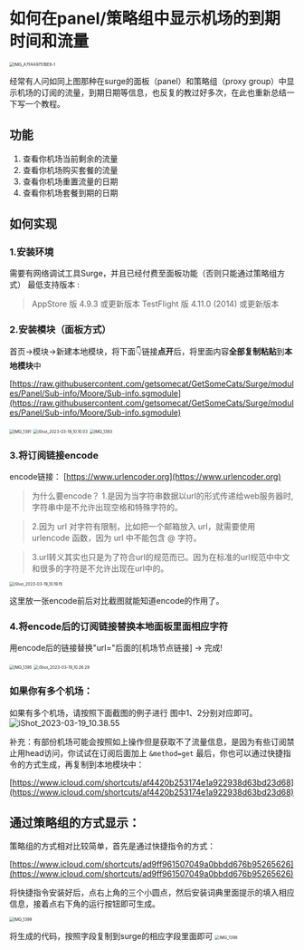 # 如何在panel/策略组中显示机场的到期时间和流量

<img src="assets/IMG_A7FAA9751BE8-1.jpeg" alt="IMG_A7FAA9751BE8-1" style="zoom:50%;" />


经常有人问如同上图那种在surge的面板（panel）和策略组（proxy group）中显示机场的订阅的流量，到期日期等信息，也反复的教过好多次，在此也重新总结一下写一个教程。

## 功能
1. 查看你机场当前剩余的流量
2. 查看你机场购买套餐的流量
3. 查看你机场重置流量的日期
4. 查看你机场套餐到期的日期

## 如何实现
### 1.安装环境

需要有网络调试工具Surge，并且已经付费至面板功能（否则只能通过策略组方式）
最低支持版本 :

> AppStore 版 4.9.3 或更新版本
> TestFlight 版 4.11.0 (2014) 或更新版本

### 2.安装模块（面板方式）

首页->模块->新建本地模块，将下面👇链接**点开**后，将里面内容**全部复制粘贴**到**本地模块**中

[https://raw.githubusercontent.com/getsomecat/GetSomeCats/Surge/modules/Panel/Sub-info/Moore/Sub-info.sgmodule](https://raw.githubusercontent.com/getsomecat/GetSomeCats/Surge/modules/Panel/Sub-info/Moore/Sub-info.sgmodule)

<img src="assets/IMG_1391.PNG" alt="IMG_1391" style="zoom:50%;" />
<img src="assets/iShot_2023-03-19_10.10.03.png" alt="iShot_2023-03-19_10.10.03" style="zoom:50%;" />
<img src="assets/IMG_1393.PNG" alt="IMG_1393" style="zoom:50%;" />


### 3.将订阅链接encode

encode链接： 
[https://www.urlencoder.org](https://www.urlencoder.org)

> 为什么要encode？
> 1.是因为当字符串数据以url的形式传递给web服务器时,字符串中是不允许出现空格和特殊字符的。

> 2.因为 url 对字符有限制，比如把一个邮箱放入 url，就需要使用 urlencode 函数，因为 url 中不能包含 @ 字符。

> 3.url转义其实也只是为了符合url的规范而已。因为在标准的url规范中中文和很多的字符是不允许出现在url中的。

<img src="assets/iShot_2023-03-19_10.19.15.png" alt="iShot_2023-03-19_10.19.15" style="zoom:50%;" />

这里放一张encode前后对比截图就能知道encode的作用了。

### 4.将encode后的订阅链接替换本地面板里面相应字符

用encode后的链接替换"url="后面的[机场节点链接] -> 完成!

<img src="assets/IMG_1395.PNG" alt="IMG_1395" style="zoom:50%;" />

<img src="assets/iShot_2023-03-19_10.26.29.png" alt="iShot_2023-03-19_10.26.29" style="zoom:50%;" />


### 如果你有多个机场：
如果有多个机场，请按照下面截图的例子进行
图中1、2分别对应即可。
![iShot_2023-03-19_10.38.55](assets/iShot_2023-03-19_10.38.55.png)


补充：有部份机场可能会按照如上操作但是获取不了流量信息，是因为有些订阅禁止用head访问，你试试在订阅后面加上 `&method=get`
最后，你也可以通过快捷指令的方式生成，再复制到本地模块中：

[https://www.icloud.com/shortcuts/af4420b253174e1a922938d63bd23d68](https://www.icloud.com/shortcuts/af4420b253174e1a922938d63bd23d68)


## 通过策略组的方式显示：

策略组的方式相对比较简单，首先是通过快捷指令的方式：

[https://www.icloud.com/shortcuts/ad9ff961507049a0bbdd676b95265626](https://www.icloud.com/shortcuts/ad9ff961507049a0bbdd676b95265626)

将快捷指令安装好后，点右上角的三个小圆点，然后安装词典里面提示的填入相应信息，接着点右下角的运行按钮即可生成。

<img src="assets/IMG_1399.PNG" alt="IMG_1399" style="zoom:50%;" />

将生成的代码，按照字段复制到surge的相应字段里面即可
<img src="assets/IMG_1398.PNG" alt="IMG_1398" style="zoom:50%;" />



